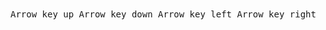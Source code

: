 <script>
    import { Kbd } from '$lib';
    import { CaretDownSolid, CaretRightSolid, CaretLeftSolid, CaretUpSolid } from 'flowbite-svelte-icons';
</script>

<Kbd kbdclass="inline-flex items-center me-1 px-2 py-1.5">
    <CaretUpSolid size="xs"/>
    <span class="sr-only">Arrow key up</span>
</Kbd>
<Kbd kbdclass="inline-flex items-center me-1 px-2 py-1.5">
    <CaretDownSolid  size="xs"/>
    <span class="sr-only">Arrow key down</span>
</Kbd>
<Kbd kbdclass="inline-flex items-center me-1 px-2 py-1.5">
    <CaretLeftSolid  size="xs"/>
    <span class="sr-only">Arrow key left</span>
</Kbd>
<Kbd kbdclass="inline-flex items-center me-1 px-2 py-1.5">
    <CaretRightSolid  size="xs"/>
    <span class="sr-only">Arrow key right</span>
</Kbd>